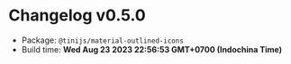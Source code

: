 # Changelog v0.5.0

- Package: `@tinijs/material-outlined-icons`
- Build time: **Wed Aug 23 2023 22:56:53 GMT+0700 (Indochina Time)**

